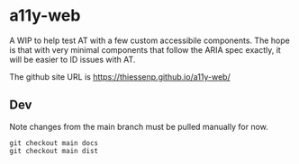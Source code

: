 # a11y-web

A WIP to help test AT with a few custom accessibile components. The hope is that with 
very minimal components that follow the ARIA spec exactly, it will be easier to ID 
issues with AT.

The github site URL is <a href="https://thiessenp.github.io/a11y-web/">https://thiessenp.github.io/a11y-web/</a>

## Dev

Note changes from the main branch must be pulled manually for now. 
```
git checkout main docs
git checkout main dist
```



